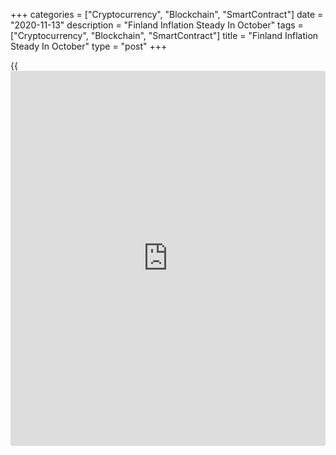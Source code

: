 +++
categories = ["Cryptocurrency", "Blockchain", "SmartContract"]
date = "2020-11-13"
description = "Finland Inflation Steady In October"
tags = ["Cryptocurrency", "Blockchain", "SmartContract"]
title = "Finland Inflation Steady In October"
type = "post"
+++

{{<iframe id="large-banner" src="https://www.bounty.group/#slide=7.0" width="100%" height="600" scrolling="no" style="border: 0px solid rgb(216, 221, 230); border-radius: 3px;">}}

Finland's consumer price inflation remained stable in October, data from
Statistics Finland showed on Friday.

The consumer price index rose 0.2 percent year-on-year in October, same
as seen in both September and August.

Prices of cigarettes, vegetables, games of chance, medical examination
and treatment fees and wireless telephone services were higher from a
year ago.

The increase was curbed most by reductions in prices of hotel rooms,
fuels, and average interest rate on housing loans, the statistical
office said.

On a month-on-month basis, consumer prices rose 0.1 percent in October,
after remaining unchanged in the previous month.

The EU measure of harmonized index of consumer prices, or HICP, rose 0.1
percent monthly and increased 0.2 percent from a year ago in October.

Another report from the statistical office showed that the industrial
turnover declined a working-day adjusted 10.2 percent yearly in
September, following a 5.7 percent fall in August.

Turnover in the chemical industry declined the most by 21.3 percent
annually in September.

On a monthly basis, industrial turnover fell 2.0 percent in September.

For comments and feedback [contact](https://www.playgroundfx.com/contact/): editorial@rtt[news](https://www.letsplayfx.com/blog/forex-news-website/).com

[Economic News][1]

 **What parts of the world are seeing the best (and worst) economic
performances lately? Click[here][2] to check out our [Econ Scorecard][2]
and find out! See up-to-the-moment [ranking](https://www.playgroundfx.com/blog/crypto-exchange-ranking/)s for the best and worst
performers in [GDP][2], [unemployment rate][3], [inflation][4] and much
more.**

   1. www.rtt[news](https://www.letsplayfx.com/blog/forex-news-website/).com/Content/EconomicNews.aspx
   2. www.rtt[news](https://www.letsplayfx.com/blog/forex-news-website/).com/economic-scorecard/world-rank/GDP/highest-performance.aspx
   3. www.rtt[news](https://www.letsplayfx.com/blog/forex-news-website/).com/economic-scorecard/world-rank/unemployment-rate/lowest-performance.aspx
   4. www.rtt[news](https://www.letsplayfx.com/blog/forex-news-website/).com/economic-scorecard/world-rank/CPI/highest-performance.aspx